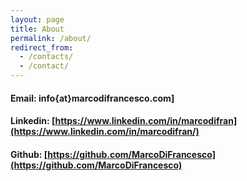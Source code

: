 ```yaml
---
layout: page
title: About
permalink: /about/
redirect_from:
  - /contacts/
  - /contact/
---
```


#### Email: info{at}marcodifrancesco.com]
#### Linkedin: [https://www.linkedin.com/in/marcodifran](https://www.linkedin.com/in/marcodifran/)
#### Github: [https://github.com/MarcoDiFrancesco](https://github.com/MarcoDiFrancesco)
